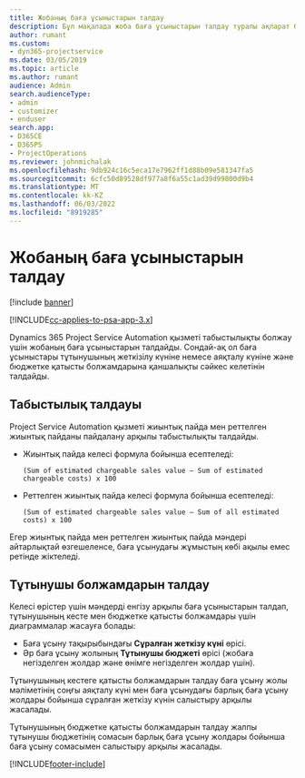 ```yaml
---
title: Жобаның баға ұсыныстарын талдау
description: Бұл мақалада жоба баға ұсыныстарын талдау туралы ақпарат берілген.
author: rumant
ms.custom:
- dyn365-projectservice
ms.date: 03/05/2019
ms.topic: article
ms.author: rumant
audience: Admin
search.audienceType:
- admin
- customizer
- enduser
search.app:
- D365CE
- D365PS
- ProjectOperations
ms.reviewer: johnmichalak
ms.openlocfilehash: 9db924c16c5eca17e7962ff1d88b09e581347fa5
ms.sourcegitcommit: 6cfc50d89528df977a8f6a55c1ad39d99800d9b4
ms.translationtype: MT
ms.contentlocale: kk-KZ
ms.lasthandoff: 06/03/2022
ms.locfileid: "8919285"
---
```

# <a name="analysis-of-project-quotes"></a>Жобаның баға ұсыныстарын талдау

[!include [banner](../includes/psa-now-project-operations.md)]

[!INCLUDE[cc-applies-to-psa-app-3.x](../includes/cc-applies-to-psa-app-3x.md)]

Dynamics 365 Project Service Automation қызметі табыстылықты болжау үшін жобаның баға ұсыныстарын талдайды. Сондай-ақ ол баға ұсыныстары тұтынушының жеткізілу күніне немесе аяқталу күніне және бюджетке қатысты болжамдарына қаншалықты сәйкес келетінін талдайды.

## <a name="profitability-analysis"></a>Табыстылық талдауы

Project Service Automation қызметі жиынтық пайда мен реттелген жиынтық пайданы пайдалану арқылы табыстылықты талдайды.

- Жиынтық пайда келесі формула бойынша есептеледі:

  `
    (Sum of estimated chargeable sales value – Sum of estimated chargeable costs) x 100
  `
- Реттелген жиынтық пайда келесі формула бойынша есептеледі:

  `
    (Sum of estimated chargeable sales value – Sum of all estimated costs) x 100
  `

Егер жиынтық пайда мен реттелген жиынтық пайда мәндері айтарлықтай өзгешеленсе, баға ұсынудағы жұмыстың көбі ақылы емес ретінде жіктеледі.

## <a name="analysis-of-customer-expectations"></a>Тұтынушы болжамдарын талдау

Келесі өрістер үшін мәндерді енгізу арқылы баға ұсыныстарын талдап, тұтынушының кесте мен бюджетке қатысты болжамдары үшін диаграммалар жасауға болады:

- Баға ұсыну тақырыбындағы **Сұралған жеткізу күні** өрісі.
- Әр баға ұсыну жолының **Тұтынушы бюджеті** өрісі (жобаға негізделген жолдар және өнімге негізделген жолдар үшін).

Тұтынушының кестеге қатысты болжамдарын талдау баға ұсыну жолы мәліметінің соңғы аяқталу күні мен баға ұсынудағы барлық баға ұсыну жолдары бойынша сұралған жеткізу күнін салыстыру арқылы жасалады.

Тұтынушының бюджетке қатысты болжамдарын талдау жалпы тұтынушы бюджетінің сомасын барлық баға ұсыну жолдары бойынша баға ұсыну сомасымен салыстыру арқылы жасалады.


[!INCLUDE[footer-include](../includes/footer-banner.md)]
